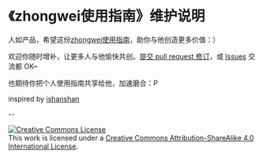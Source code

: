 # 《zhongwei使用指南》维护说明

人如产品，希望这份[zhongwei使用指南](zhongwei_user_guide.md)，助你与他创造更多价值：）


欢迎你随时增补，让更多人与他愉快共创。[提交 pull request 修订](https://guides.github.com/activities/forking/#making-changes)，或 [Issues](https://github.com/zhongweili/collaborate_zhongweili/issues) 交流都 OK~

也期待你把个人使用指南共享给他，加速磨合：P

inspired by [ishanshan](https://github.com/ishanshan)

--

<a rel="license" href="http://creativecommons.org/licenses/by-sa/4.0/"><img alt="Creative Commons License" style="border-width:0" src="https://i.creativecommons.org/l/by-sa/4.0/80x15.png" /></a><br />This work is licensed under a <a rel="license" href="http://creativecommons.org/licenses/by-sa/4.0/">Creative Commons Attribution-ShareAlike 4.0 International License</a>.


